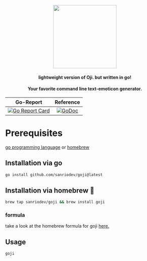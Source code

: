 <p align="center">
<img src="https://github.com/user-attachments/assets/ad170f49-554e-45b3-9b7c-35f00ef4a6c6" style="height: 200px">

</p>

<h4 align="center">lightweight version of Oji. but written in go!</h4>
<h4 align="center">Your favorite command line text-emoticon generator.</h4>

<div align="center">

|                                                                                     Go-Report                                                                                      |                                                                                    Reference                                                                                    |
| :----------------------------------------------------------------------------------------------------------------------------------------------------------------------------: | :--------------------------------------------------------------------------------------------------------------------------------------------------------------------------: |
| [![Go Report Card](https://goreportcard.com/badge/github.com/sanriodev/goji)](https://goreportcard.com/report/github.com/sanriodev/goji) | [![GoDoc](https://godoc.org/github.com/sanriodev/goji?status.svg)](https://godoc.org/github.com/sanriodev/goji) |

</div>


##

# Prerequisites

[go programming language](https://go.dev/dl/) or [homebrew](https://brew.sh)

## Installation via go

```bash
go install github.com/sanriodev/goji@latest
```

## Installation via homebrew 🍺

```bash
brew tap sanriodev/goji && brew install goji
```

### formula

take a look at the homebrew formula for goji [here.](https://github.com/sanriodev/homebrew-goji)
## Usage

```bash
goji
```
